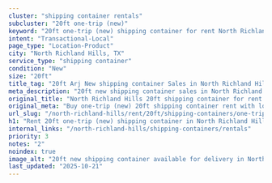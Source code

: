 ```yaml
---
cluster: "shipping container rentals"
subcluster: "20ft one-trip (new)"
keyword: "20ft one-trip (new) shipping container for rent North Richland Hills, TX"
intent: "Transactional-Local"
page_type: "Location-Product"
city: "North Richland Hills, TX"
service_type: "shipping container"
condition: "New"
size: "20ft"
title_tag: "20ft Arj New shipping container Sales in North Richland Hills | LC Container"
meta_description: "20ft new shipping container sales in North Richland Hills. Fast delivery, competitive pricing. Serving shipping containers area. Quote ID: 5SR. Call (214) 524-4168 for your free quote today."
original_title: "North Richland Hills 20ft shipping container for rent | LC"
original_meta: "Buy one-trip (new) 20ft shipping container rent with local delivery in North Richland Hills, TX. LC Container — local Since 2003. Request a fast quote today."
url_slug: "/north-richland-hills/rent/20ft/shipping-containers/one-trip-new"
h1: "Rent 20ft one-trip (new) shipping container in North Richland Hills"
internal_links: "/north-richland-hills/shipping-containers/rentals"
priority: 3
notes: "2"
noindex: true
image_alt: "20ft new shipping container available for delivery in North Richland Hills"
last_updated: "2025-10-21"
---
```


<!-- TODO: Add unique city/inventory copy, images, and internal links here. -->
